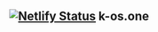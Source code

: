 ## [![Netlify Status](https://api.netlify.com/api/v1/badges/cefeef01-04bf-4981-bb77-4cb92f6dffc9/deploy-status)](https://app.netlify.com/sites/kosgaming/deploys)  k-os.one
